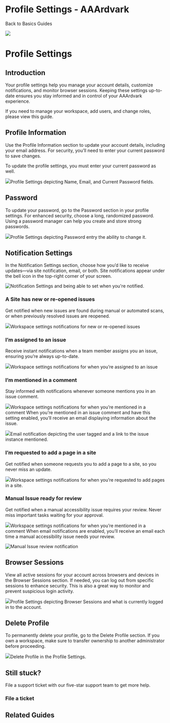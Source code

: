 # Profile Settings - AAArdvark

Back to
				Basics				Guides

![](https://aaardvarkaccessibility.com/wp-content/uploads/2023/08/a11y-Help-Center-Icons_Setup-copy.png) 
# Profile Settings

 

## Introduction

Your profile settings help you manage your account details, customize notifications, and monitor browser sessions. Keeping these settings up-to-date ensures you stay informed and in control of your AAArdvark experience.

If you need to manage your workspace, add users, and change roles, please view this guide.

## Profile Information

Use the Profile Information section to update your account details, including your email address. For security, you’ll need to enter your current password to save changes.

To update the profile settings, you must enter your current password as well.

![](https://aaardvarkaccessibility.com/wp-content/uploads/2024/02/image-11.png)Profile Settings depicting Name, Email, and Current Password fields.

## Password

To update your password, go to the Password section in your profile settings. For enhanced security, choose a long, randomized password. Using a password manager can help you create and store strong passwords.

![](https://aaardvarkaccessibility.com/wp-content/uploads/2024/02/image-12.png)Profile Settings depicting Password entry the ability to change it.

## Notification Settings

In the Notification Settings section, choose how you’d like to receive updates—via site notification, email, or both. Site notifications appear under the bell icon in the top-right corner of your screen.

![Notification Settings and being able to set when you're notified.](https://aaardvarkaccessibility.com/wp-content/uploads/2024/02/Manual-Issues-settings-757x1024.png)
### A Site has new or re-opened issues

Get notified when new issues are found during manual or automated scans, or when previously resolved issues are reopened.

![](https://aaardvarkaccessibility.com/wp-content/uploads/2024/02/9.png)Workspace settings notifications for new or re-opened issues
### I’m assigned to an issue

Receive instant notifications when a team member assigns you an issue, ensuring you’re always up-to-date.

![](https://aaardvarkaccessibility.com/wp-content/uploads/2024/02/10.png)Workspace settings notifications for when you’re assigned to an issue
### I’m mentioned in a comment

Stay informed with notifications whenever someone mentions you in an issue comment.

![](https://aaardvarkaccessibility.com/wp-content/uploads/2024/02/11.png)Workspace settings notifications for when you’re mentioned in a comment
When you’re mentioned in an issue comment and have this setting enabled, you’ll receive an email displaying information about the issue.

![](https://aaardvarkaccessibility.com/wp-content/uploads/2024/02/image-16.png)Email notification depicting the user tagged and a link to the issue instance mentioned.
### I’m requested to add a page in a site

Get notified when someone requests you to add a page to a site, so you never miss an update.

![](https://aaardvarkaccessibility.com/wp-content/uploads/2024/02/12.png)Workspace settings notifications for when you’re requested to add pages in a site.
### Manual Issue ready for review

Get notified when a manual accessibility issue requires your review. Never miss important tasks waiting for your approval.

![](https://aaardvarkaccessibility.com/wp-content/uploads/2024/02/Manual-Issue-Notifications.png)Workspace settings notifications for when you’re mentioned in a comment
When email notifications are enabled, you’ll receive an email each time a manual accessibility issue needs your review.

![Manual Issue review notification](https://aaardvarkaccessibility.com/wp-content/uploads/2024/02/Manual-Issue-Notification-1024x647.png)

## Browser Sessions

View all active sessions for your account across browsers and devices in the Browser Sessions section. If needed, you can log out from specific sessions to enhance security. This is also a great way to monitor and prevent suspicious login activity.

![](https://aaardvarkaccessibility.com/wp-content/uploads/2024/02/image-14.png)Profile Settings depicting Browser Sessions and what is currently logged in to the account.

## Delete Profile

To permanently delete your profile, go to the Delete Profile section. If you own a workspace, make sure to transfer ownership to another administrator before proceeding.

![](https://aaardvarkaccessibility.com/wp-content/uploads/2024/02/image-15.png)Delete Profile in the Profile Settings.

## Still stuck?

File a support ticket with our five-star support team to get more help.

### File a ticket

  

## Related Guides

 

